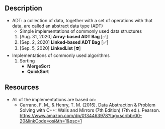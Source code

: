 ## Description 
- ADT: a collection of data, together with a set of operations with that data, are called an abstract data type (ADT)
	- Simple implementations of commonly used data structures 
  	1. [Aug. 31, 2020] **Array-based ADT Bag**  [:white_check_mark:]
  	2. [Sep. 2,  2020] **Linked-based ADT Bag** [:white_check_mark:]
  	3. [Sep. 5,  2020] **LinkedList** 		  [:no_entry:]
- Implementations of commonly used algorithms
	1. Sorting
		- **MergeSort**
		- **QuickSort**

## Resources
- All of the implementations are based on:
  - Carrano, F. M., & Henry, T. M. (2016). Data Abstraction & Problem Solving with C++: Walls and Mirrors (7th Edition) (7th ed.). Pearson.          https://www.amazon.com/dp/0134463978?tag=scribbr00-20&linkCode=osi&th=1&psc=1
